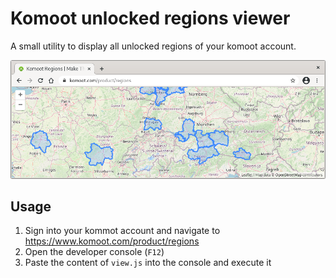 # Komoot unlocked regions viewer

A small utility to display all unlocked regions of your komoot account.

![Screenshot](komoot_regions.png)

## Usage

1. Sign into your kommot account and navigate to https://www.komoot.com/product/regions
2. Open the developer console (`F12`)
3. Paste the content of `view.js` into the console and execute it
